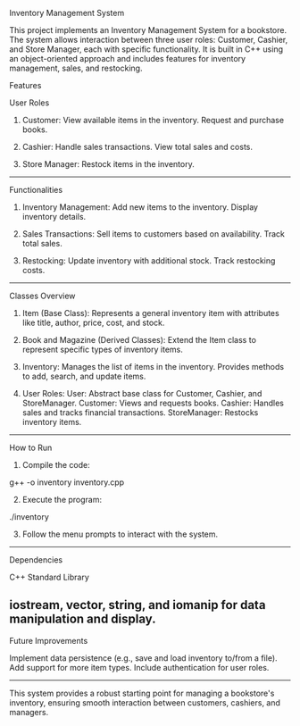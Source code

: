 Inventory Management System

This project implements an Inventory Management System for a bookstore. The system allows interaction between three user roles: Customer, Cashier, and Store Manager,
each with specific functionality. It is built in C++ using an object-oriented approach and includes features for inventory management, sales, and restocking.

Features

User Roles
1. Customer:
View available items in the inventory.
Request and purchase books.

2. Cashier:
Handle sales transactions.
View total sales and costs.

4. Store Manager:
Restock items in the inventory.
---

Functionalities
1. Inventory Management:
Add new items to the inventory.
Display inventory details.

2. Sales Transactions:
Sell items to customers based on availability.
Track total sales.

3. Restocking:
Update inventory with additional stock.
Track restocking costs.
---

Classes Overview

1. Item (Base Class):
Represents a general inventory item with attributes like title, author, price, cost, and stock.

3. Book and Magazine (Derived Classes):
Extend the Item class to represent specific types of inventory items.

3. Inventory:
Manages the list of items in the inventory.
Provides methods to add, search, and update items.

4. User Roles:
User: Abstract base class for Customer, Cashier, and StoreManager.
Customer: Views and requests books.
Cashier: Handles sales and tracks financial transactions.
StoreManager: Restocks inventory items.

---

How to Run

1. Compile the code:

g++ -o inventory inventory.cpp

2. Execute the program:

./inventory

3. Follow the menu prompts to interact with the system.
---
Dependencies

C++ Standard Library

iostream, vector, string, and iomanip for data manipulation and display.
---

Future Improvements

Implement data persistence (e.g., save and load inventory to/from a file).
Add support for more item types.
Include authentication for user roles.

---

This system provides a robust starting point for managing a bookstore's inventory, ensuring smooth interaction between customers, cashiers, and managers.

